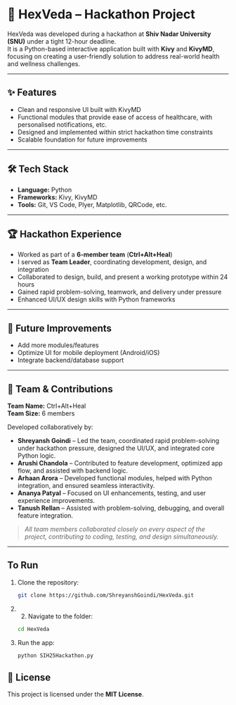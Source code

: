 # 🌿 HexVeda – Hackathon Project

HexVeda was developed during a hackathon at **Shiv Nadar University (SNU)** under a tight 12-hour deadline.  
It is a Python-based interactive application built with **Kivy** and **KivyMD**, focusing on creating a user-friendly solution to address real-world health and wellness challenges.

---

## ✨ Features
- Clean and responsive UI built with KivyMD  
- Functional modules that provide ease of access of healthcare, with personalised notifications, etc.  
- Designed and implemented within strict hackathon time constraints  
- Scalable foundation for future improvements  

---

## 🛠️ Tech Stack
- **Language:** Python  
- **Frameworks:** Kivy, KivyMD  
- **Tools:** Git, VS Code, Plyer, Matplotlib, QRCode, etc.

---

## 🏆 Hackathon Experience
- Worked as part of a **6-member team** (**Ctrl+Alt+Heal**)  
- I served as **Team Leader**, coordinating development, design, and integration  
- Collaborated to design, build, and present a working prototype within 24 hours  
- Gained rapid problem-solving, teamwork, and delivery under pressure  
- Enhanced UI/UX design skills with Python frameworks  

---

## 🚀 Future Improvements
- Add more modules/features  
- Optimize UI for mobile deployment (Android/iOS)  
- Integrate backend/database support  

---

## 🙌 Team & Contributions
**Team Name:** Ctrl+Alt+Heal  
**Team Size:** 6 members  

Developed collaboratively by:

- **Shreyansh Goindi** – Led the team, coordinated rapid problem-solving under hackathon pressure, designed the UI/UX, and integrated core Python logic.  
- **Arushi Chandola** – Contributed to feature development, optimized app flow, and assisted with backend logic.  
- **Arhaan Arora** – Developed functional modules, helped with Python integration, and ensured seamless interactivity.  
- **Ananya Patyal** – Focused on UI enhancements, testing, and user experience improvements.  
- **Tanush Rellan** – Assisted with problem-solving, debugging, and overall feature integration.  

> *All team members collaborated closely on every aspect of the project, contributing to coding, testing, and design simultaneously.* 

---
## To Run 
1. Clone the repository:
   ```bash
   git clone https://github.com/ShreyanshGoindi/HexVeda.git
2. 2. Navigate to the folder:
   ```bash
   cd HexVeda
3. Run the app:
   ```bash
   python SIH25Hackathon.py

## 📜 License
This project is licensed under the **MIT License**.
